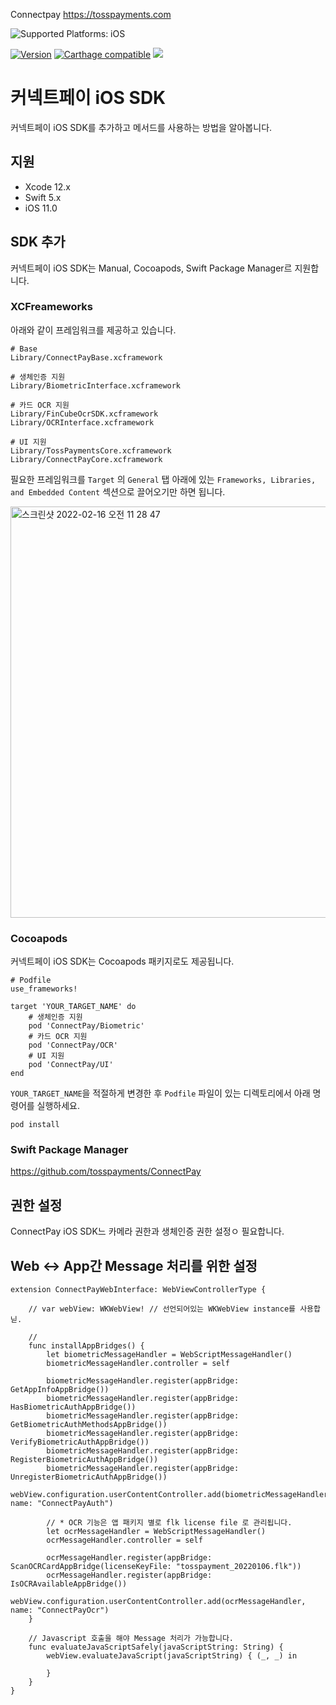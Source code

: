 Connectpay
https://tosspayments.com

<img src="https://img.shields.io/badge/platforms-iOS%20%7C%20macOS%20%7C%20tvOS%20%7C%20watchOS%20%7C%20Linux-333333.svg" alt="Supported Platforms: iOS"/>

[![Version](https://img.shields.io/cocoapods/v/ConnectPay.svg?style=flat)](https://cocoapods.org/pods/ConnectPay)
[![Carthage compatible](https://img.shields.io/badge/Carthage-compatible-4BC51D.svg?style=flat)](https://github.com/tosspayments/ios-connectpay)
<a href="https://github.com/apple/swift-package-manager" alt="RxSwift on Swift Package Manager" title="RxSwift on Swift Package Manager"><img src="https://img.shields.io/badge/Swift%20Package%20Manager-compatible-brightgreen.svg" /></a>

# 커넥트페이 iOS SDK 
커넥트페이 iOS SDK를 추가하고 메서드를 사용하는 방법을 알아봅니다.

## 지원
- Xcode 12.x
- Swift 5.x
- iOS 11.0

## SDK 추가
커넥트페이 iOS SDK는 Manual, Cocoapods, Swift Package Manager르 지원합니다.

### XCFreameworks
아래와 같이 프레임워크를 제공하고 있습니다.
```
# Base
Library/ConnectPayBase.xcframework

# 생체인증 지원
Library/BiometricInterface.xcframework

# 카드 OCR 지원
Library/FinCubeOcrSDK.xcframework
Library/OCRInterface.xcframework

# UI 지원 
Library/TossPaymentsCore.xcframework
Library/ConnectPayCore.xcframework
```

필요한 프레임워크를 `Target` 의 `General` 탭 아래에 있는 `Frameworks, Libraries, and Embedded Content` 섹션으로 끌어오기만 하면 됩니다.

<img width="658" alt="스크린샷 2022-02-16 오전 11 28 47" src="https://user-images.githubusercontent.com/10410095/154185013-c6e3f7b5-0b44-47ed-81ea-a63886496afd.png">

### Cocoapods
커넥트페이 iOS SDK는 Cocoapods 패키지로도 제공됩니다. 
```
# Podfile
use_frameworks!

target 'YOUR_TARGET_NAME' do
    # 생체인증 지원
    pod 'ConnectPay/Biometric'
    # 카드 OCR 지원
    pod 'ConnectPay/OCR'
    # UI 지원 
    pod 'ConnectPay/UI'
end
```
`YOUR_TARGET_NAME`을 적절하게 변경한 후 `Podfile` 파일이 있는 디렉토리에서 아래 명령어를 실행하세요.
```
pod install
```

### Swift Package Manager

https://github.com/tosspayments/ConnectPay

## 권한 설정
ConnectPay iOS SDK느 카메라 권한과 생체인증 권한 설정ㅇ 필요합니다.

## Web ↔ App간 Message 처리를 위한 설정
```
extension ConnectPayWebInterface: WebViewControllerType {

    // var webView: WKWebView! // 선언되어있는 WKWebView instance를 사용합닏.
    
    // 
    func installAppBridges() {
        let biometricMessageHandler = WebScriptMessageHandler()
        biometricMessageHandler.controller = self
        
        biometricMessageHandler.register(appBridge: GetAppInfoAppBridge())
        biometricMessageHandler.register(appBridge: HasBiometricAuthAppBridge())
        biometricMessageHandler.register(appBridge: GetBiometricAuthMethodsAppBridge())
        biometricMessageHandler.register(appBridge: VerifyBiometricAuthAppBridge())
        biometricMessageHandler.register(appBridge: RegisterBiometricAuthAppBridge())
        biometricMessageHandler.register(appBridge: UnregisterBiometricAuthAppBridge())
        webView.configuration.userContentController.add(biometricMessageHandler, name: "ConnectPayAuth")
        
        // * OCR 기능은 앱 패키지 별로 flk license file 로 관리됩니다. 
        let ocrMessageHandler = WebScriptMessageHandler()
        ocrMessageHandler.controller = self
        
        ocrMessageHandler.register(appBridge: ScanOCRCardAppBridge(licenseKeyFile: "tosspayment_20220106.flk"))
        ocrMessageHandler.register(appBridge: IsOCRAvailableAppBridge())
        webView.configuration.userContentController.add(ocrMessageHandler, name: "ConnectPayOcr")        
    }
    
    // Javascript 호출을 해야 Message 처리가 가능합니다.
    func evaluateJavaScriptSafely(javaScriptString: String) {
        webView.evaluateJavaScript(javaScriptString) { (_, _) in
            
        }
    }
}
```
